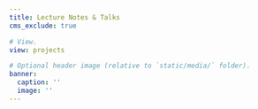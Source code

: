 ```yaml
---
title: Lecture Notes & Talks
cms_exclude: true

# View.
view: projects

# Optional header image (relative to `static/media/` folder).
banner:
  caption: ''
  image: ''
---
```



